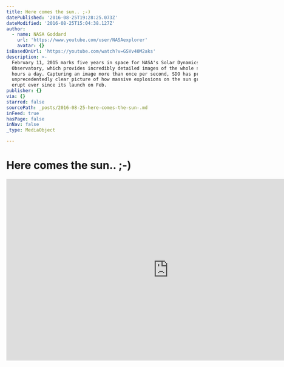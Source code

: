 ```yaml
---
title: Here comes the sun.. ;-)
datePublished: '2016-08-25T19:28:25.073Z'
dateModified: '2016-08-25T15:04:38.127Z'
author:
  - name: NASA Goddard
    url: 'https://www.youtube.com/user/NASAexplorer'
    avatar: {}
isBasedOnUrl: 'https://youtube.com/watch?v=GSVv40M2aks'
description: >-
  February 11, 2015 marks five years in space for NASA's Solar Dynamics
  Observatory, which provides incredibly detailed images of the whole sun 24
  hours a day. Capturing an image more than once per second, SDO has provided an
  unprecedentedly clear picture of how massive explosions on the sun grow and
  erupt ever since its launch on Feb.
publisher: {}
via: {}
starred: false
sourcePath: _posts/2016-08-25-here-comes-the-sun-.md
inFeed: true
hasPage: false
inNav: false
_type: MediaObject

---
```

# Here comes the sun.. ;-)

<iframe src="https://cdn.embedly.com/widgets/media.html?src=https%3A%2F%2Fwww.youtube.com%2Fembed%2FGSVv40M2aks%3Ffeature%3Doembed&amp;url=http%3A%2F%2Fwww.youtube.com%2Fwatch%3Fv%3DGSVv40M2aks&amp;image=https%3A%2F%2Fi.ytimg.com%2Fvi%2FGSVv40M2aks%2Fhqdefault.jpg&amp;key=b7d04c9b404c499eba89ee7072e1c4f7&amp;type=text%2Fhtml&amp;schema=youtube" width="854" height="480" scrolling="no" frameborder="0" allowfullscreen="" style=""></iframe>